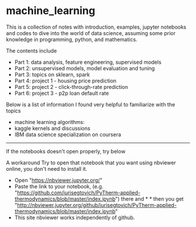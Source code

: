 # machine_learning
This is a collection of notes with introduction, examples, jupyter notebooks and codes to dive into the world of data science, assuming some prior knowledge in programming, python, and mathematics. 

The contents include
- Part 1: data analysis, feature engineering, supervised models
- Part 2: unsupervised models, model evaluation and tuning
- Part 3: topics on sklearn, spark 
- Part 4: project 1 - housing price prediction
- Part 5: project 2 - click-through-rate prediction
- Part 6: project 3 - p2p loan default rate

Below is a list of information I found very helpful to familiarize with the topics
- machine learning algorithms:
- kaggle kernels and discussions
- IBM data science specialization on coursera

*** 

If the notebooks doesn't open properly, try below

A workaround
Try to open that notebook that you want using nbviewer online, you don't need to install it.

* Open "https://nbviewer.jupyter.org/"
* Paste the link to your notebook, (e.g. "https://github.com/iurisegtovich/PyTherm-applied-thermodynamics/blob/master/index.ipynb") there and * * then you get "http://nbviewer.jupyter.org/github/iurisegtovich/PyTherm-applied-thermodynamics/blob/master/index.ipynb"
* This site nbviewer works independently of github.
